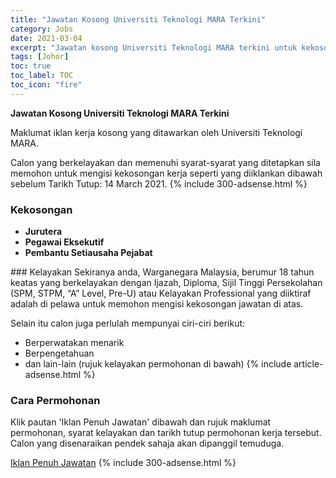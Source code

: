 ```yaml
---
title: "Jawatan Kosong Universiti Teknologi MARA Terkini" 
category: Jobs 
date: 2021-03-04 
excerpt: "Jawatan kosong Universiti Teknologi MARA terkini untuk kekosongan Jurutera ,Pegawai Eksekutif ,Pembantu Setiausaha Pejabat" 
tags: [Johor] 
toc: true 
toc_label: TOC 
toc_icon: "fire" 
--- 
```


**Jawatan Kosong Universiti Teknologi MARA Terkini**

Maklumat iklan kerja kosong yang ditawarkan oleh Universiti Teknologi MARA. 

Calon yang berkelayakan dan memenuhi syarat-syarat yang ditetapkan sila memohon untuk mengisi kekosongan kerja seperti yang diiklankan dibawah sebelum Tarikh Tutup: 14 March 2021. 
{% include 300-adsense.html %} 
### Kekosongan 
<ul>
<li><strong>Jurutera&#160;</strong></li>
<li><strong>Pegawai Eksekutif&#160;</strong></li>
<li><strong>Pembantu Setiausaha Pejabat&#160;</strong></li>
</ul> 
### Kelayakan 
Sekiranya anda, Warganegara Malaysia, berumur 18 tahun keatas yang berkelayakan dengan Ijazah, Diploma, Sijil Tinggi Persekolahan (SPM, STPM, “A” Level, Pre-U) atau Kelayakan Professional yang diiktiraf adalah di pelawa untuk memohon mengisi kekosongan jawatan di atas.

Selain itu calon juga perlulah mempunyai ciri-ciri berikut:
- Berperwatakan menarik
- Berpengetahuan
- dan lain-lain (rujuk kelayakan permohonan di bawah) 
{% include article-adsense.html %} 
### Cara Permohonan 
Klik pautan 'Iklan Penuh Jawatan' dibawah dan rujuk maklumat permohonan, syarat kelayakan dan tarikh tutup permohonan kerja tersebut.
Calon yang disenaraikan pendek sahaja akan dipanggil temuduga.

<a href="https://johor.uitm.edu.my/index.php/fasiliti/iklan?fbclid=IwAR2avfT9JHUjvId_bd5f_pMvhTBmbffzAxvU61Z78763ckZEahRlD7qR0Zw" class="btn btn--info" target="_blank" rel="nofollow noopenner">Iklan Penuh Jawatan</a> 
{% include 300-adsense.html %} 